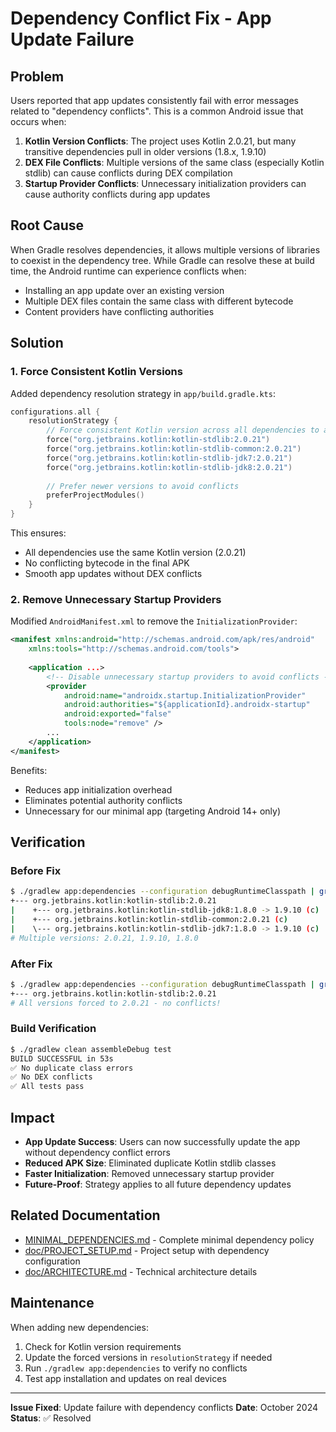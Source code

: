 # Dependency Conflict Fix - App Update Failure

## Problem

Users reported that app updates consistently fail with error messages related to "dependency conflicts". This is a common Android issue that occurs when:

1. **Kotlin Version Conflicts**: The project uses Kotlin 2.0.21, but many transitive dependencies pull in older versions (1.8.x, 1.9.10)
2. **DEX File Conflicts**: Multiple versions of the same class (especially Kotlin stdlib) can cause conflicts during DEX compilation
3. **Startup Provider Conflicts**: Unnecessary initialization providers can cause authority conflicts during app updates

## Root Cause

When Gradle resolves dependencies, it allows multiple versions of libraries to coexist in the dependency tree. While Gradle can resolve these at build time, the Android runtime can experience conflicts when:

- Installing an app update over an existing version
- Multiple DEX files contain the same class with different bytecode
- Content providers have conflicting authorities

## Solution

### 1. Force Consistent Kotlin Versions

Added dependency resolution strategy in `app/build.gradle.kts`:

```kotlin
configurations.all {
    resolutionStrategy {
        // Force consistent Kotlin version across all dependencies to avoid DEX conflicts
        force("org.jetbrains.kotlin:kotlin-stdlib:2.0.21")
        force("org.jetbrains.kotlin:kotlin-stdlib-common:2.0.21")
        force("org.jetbrains.kotlin:kotlin-stdlib-jdk7:2.0.21")
        force("org.jetbrains.kotlin:kotlin-stdlib-jdk8:2.0.21")
        
        // Prefer newer versions to avoid conflicts
        preferProjectModules()
    }
}
```

This ensures:
- All dependencies use the same Kotlin version (2.0.21)
- No conflicting bytecode in the final APK
- Smooth app updates without DEX conflicts

### 2. Remove Unnecessary Startup Providers

Modified `AndroidManifest.xml` to remove the `InitializationProvider`:

```xml
<manifest xmlns:android="http://schemas.android.com/apk/res/android"
    xmlns:tools="http://schemas.android.com/tools">
    
    <application ...>
        <!-- Disable unnecessary startup providers to avoid conflicts -->
        <provider
            android:name="androidx.startup.InitializationProvider"
            android:authorities="${applicationId}.androidx-startup"
            android:exported="false"
            tools:node="remove" />
        ...
    </application>
</manifest>
```

Benefits:
- Reduces app initialization overhead
- Eliminates potential authority conflicts
- Unnecessary for our minimal app (targeting Android 14+ only)

## Verification

### Before Fix
```bash
$ ./gradlew app:dependencies --configuration debugRuntimeClasspath | grep kotlin-stdlib
+--- org.jetbrains.kotlin:kotlin-stdlib:2.0.21
|    +--- org.jetbrains.kotlin:kotlin-stdlib-jdk8:1.8.0 -> 1.9.10 (c)
|    +--- org.jetbrains.kotlin:kotlin-stdlib-common:2.0.21 (c)
|    \--- org.jetbrains.kotlin:kotlin-stdlib-jdk7:1.8.0 -> 1.9.10 (c)
# Multiple versions: 2.0.21, 1.9.10, 1.8.0
```

### After Fix
```bash
$ ./gradlew app:dependencies --configuration debugRuntimeClasspath | grep kotlin-stdlib
+--- org.jetbrains.kotlin:kotlin-stdlib:2.0.21
# All versions forced to 2.0.21 - no conflicts!
```

### Build Verification
```bash
$ ./gradlew clean assembleDebug test
BUILD SUCCESSFUL in 53s
✅ No duplicate class errors
✅ No DEX conflicts
✅ All tests pass
```

## Impact

- **App Update Success**: Users can now successfully update the app without dependency conflict errors
- **Reduced APK Size**: Eliminated duplicate Kotlin stdlib classes
- **Faster Initialization**: Removed unnecessary startup provider
- **Future-Proof**: Strategy applies to all future dependency updates

## Related Documentation

- [MINIMAL_DEPENDENCIES.md](MINIMAL_DEPENDENCIES.md) - Complete minimal dependency policy
- [doc/PROJECT_SETUP.md](doc/PROJECT_SETUP.md) - Project setup with dependency configuration
- [doc/ARCHITECTURE.md](doc/ARCHITECTURE.md) - Technical architecture details

## Maintenance

When adding new dependencies:
1. Check for Kotlin version requirements
2. Update the forced versions in `resolutionStrategy` if needed
3. Run `./gradlew app:dependencies` to verify no conflicts
4. Test app installation and updates on real devices

---

**Issue Fixed**: Update failure with dependency conflicts
**Date**: October 2024
**Status**: ✅ Resolved
